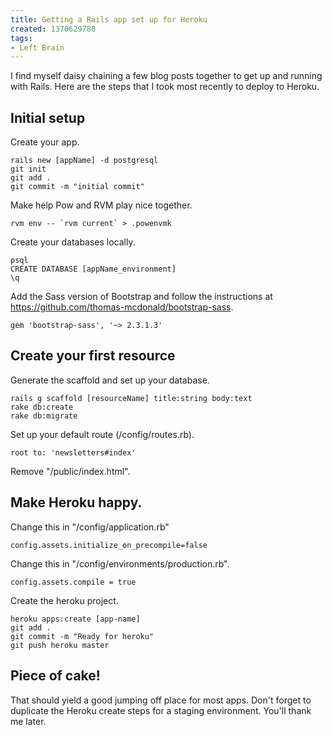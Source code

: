 ```yaml
---
title: Getting a Rails app set up for Heroku
created: 1370629780
tags:
- Left Brain
---
```

I find myself daisy chaining a few blog posts together to get up and running with Rails. Here are the steps that I took most recently to deploy to Heroku.

## Initial setup

Create your app.

```
rails new [appName] -d postgresql
git init
git add .
git commit -m "initial commit"
```

Make help Pow and RVM play nice together.

```
rvm env -- `rvm current` > .powenvmk
```

Create your databases locally.

```
psql
CREATE DATABASE [appName_environment]
\q
```

Add the Sass version of Bootstrap and follow the instructions at https://github.com/thomas-mcdonald/bootstrap-sass.

```
gem 'bootstrap-sass', '~> 2.3.1.3'
```
## Create your first resource
Generate the scaffold and set up your database.

```
rails g scaffold [resourceName] title:string body:text
rake db:create
rake db:migrate
```

Set up your default route (/config/routes.rb).

```
root to: 'newsletters#index'
```

Remove "/public/index.html".

## Make Heroku happy. 

Change this in "/config/application.rb"

```
config.assets.initialize_on_precompile=false
```

Change this in "/config/environments/production.rb".

```
config.assets.compile = true
```

Create the heroku project.

```
heroku apps:create [app-name]
git add .
git commit -m "Ready for heroku"
git push heroku master
```

## Piece of cake!

That should yield a good jumping off place for most apps. Don't forget to duplicate the Heroku create steps for a staging environment. You'll thank me later.

